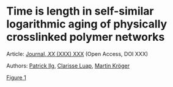 # Time is length in self-similar logarithmic aging of physically crosslinked polymer networks

Article: [Journal, *XX* (XXX) XXX](https://doi.org/XXX)  (Open Access, DOI XXX)

Authors: [Patrick Ilg](https://www.reading.ac.uk/maths-and-stats/staff/patrick-ilg), [Clarisse Luap](https://www.scopus.com/authid/detail.uri?authorId=6507066994&origin=resultslist), [Martin Kröger](https://www.complexfluids.ethz.ch/)

[Figure 1](datasets/fig-1)


